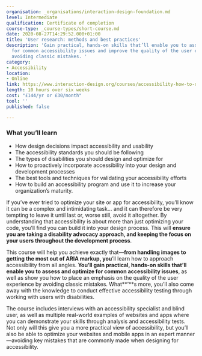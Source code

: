 ```yaml
---
organisation: _organisations/interaction-design-foundation.md
level: Intermediate
qualification: Certificate of completion
course-type: _course-types/short-course.md
date: 2020-08-27T14:29:52.000+01:00
title: 'User research: methods and best practices'
description: 'Gain practical, hands-on skills that’ll enable you to assess and optimize
  for common accessibility issues and improve the quality of the user experience by
  avoiding classic mistakes. '
category:
- Accessibility
location:
- Online
link: https://www.interaction-design.org/courses/accessibility-how-to-design-for-all
length: 10 hours over six weeks
cost: "£144/yr or £30/month"
tool: ''
published: false

---
```

### What you’ll learn

* How design decisions impact accessibility and usability
* The accessibility standards you should be following
* The types of disabilities you should design and optimize for
* How to proactively incorporate accessibility into your design and development processes
* The best tools and techniques for validating your accessibility efforts
* How to build an accessibility program and use it to increase your organization’s maturity.

If you’ve ever tried to optimize your site or app for accessibility, you’ll know it can be a complex and intimidating task… and it can therefore be very tempting to leave it until last or, worse still, avoid it altogether. By understanding that accessibility is about more than just optimizing your code, you’ll find you can build it into your design process. This will **ensure you are taking a disability advocacy approach, and keeping the focus on your users throughout the development process**.

This course will help you achieve exactly that—**from handling images to getting the most out of ARIA markup, you**’ll learn how to approach accessibility from all angles. **You’ll gain practical, hands-on skills that’ll enable you to assess and optimize for common accessibility issues**, as well as show you how to place an emphasis on the quality of the user experience by avoiding classic mistakes. What**’**s more, you’ll also come away with the knowledge to conduct effective accessibility testing through working with users with disabilities.

The course includes interviews with an accessibility specialist and blind user, as well as multiple real-world examples of websites and apps where you can demonstrate your skills through analysis and accessibility tests. Not only will this give you a more practical view of accessibility, but you’ll also be able to optimize your websites and mobile apps in an expert manner—avoiding key mistakes that are commonly made when designing for accessibility.